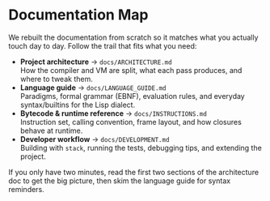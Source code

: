 # Documentation Map

We rebuilt the documentation from scratch so it matches what you actually touch day to day. Follow the trail that fits what you need:

- **Project architecture** → `docs/ARCHITECTURE.md`  
  How the compiler and VM are split, what each pass produces, and where to tweak them.
- **Language guide** → `docs/LANGUAGE_GUIDE.md`  
  Paradigms, formal grammar (EBNF), evaluation rules, and everyday syntax/builtins for the Lisp dialect.
- **Bytecode & runtime reference** → `docs/INSTRUCTIONS.md`  
  Instruction set, calling convention, frame layout, and how closures behave at runtime.
- **Developer workflow** → `docs/DEVELOPMENT.md`  
  Building with `stack`, running the tests, debugging tips, and extending the project.

If you only have two minutes, read the first two sections of the architecture doc to get the big picture, then skim the language guide for syntax reminders.
